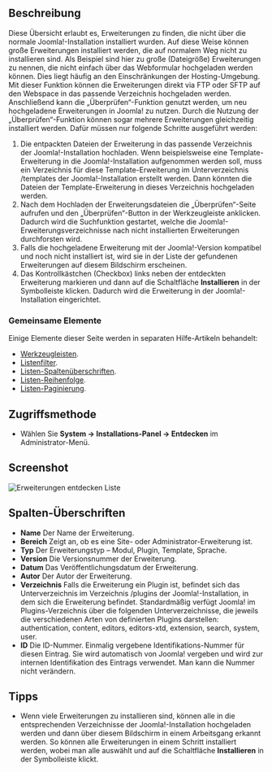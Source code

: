 <!-- Filename: Help4.x:Extensions:_Discover / Display title: Erweiterungen: Überprüfen -->

## Beschreibung

Diese Übersicht erlaubt es, Erweiterungen zu finden, die nicht über die
normale Joomla!-Installation installiert wurden. Auf diese Weise können
große Erweiterungen installiert werden, die auf normalem Weg nicht zu
installieren sind. Als Beispiel sind hier zu große (Dateigröße)
Erweiterungen zu nennen, die nicht einfach über das Webformular
hochgeladen werden können. Dies liegt häufig an den Einschränkungen der
Hosting-Umgebung. Mit dieser Funktion können die Erweiterungen direkt
via FTP oder SFTP auf den Webspace in das passende Verzeichnis
hochgeladen werden. Anschließend kann die „Überprüfen“-Funktion genutzt
werden, um neu hochgeladene Erweiterungen in Joomla! zu nutzen. Durch
die Nutzung der „Überprüfen“-Funktion können sogar mehrere Erweiterungen
gleichzeitig installiert werden. Dafür müssen nur folgende Schritte
ausgeführt werden:

1.  Die entpackten Dateien der Erweiterung in das passende Verzeichnis
    der Joomla!-Installation hochladen. Wenn beispielsweise eine
    Template-Erweiterung in die Joomla!-Installation aufgenommen werden
    soll, muss ein Verzeichnis für diese Template-Erweiterung im
    Unterverzeichnis /templates der Joomla!-Installation erstellt
    werden. Dann könnten die Dateien der Template-Erweiterung in dieses
    Verzeichnis hochgeladen werden.
2.  Nach dem Hochladen der Erweiterungsdateien die „Überprüfen“-Seite
    aufrufen und den „Überprüfen“-Button in der Werkzeugleiste
    anklicken. Dadurch wird die Suchfunktion gestartet, welche die
    Joomla!-Erweiterungsverzeichnisse nach nicht installierten
    Erweiterungen durchforsten wird.
3.  Falls die hochgeladene Erweiterung mit der Joomla!-Version
    kompatibel und noch nicht installiert ist, wird sie in der Liste der
    gefundenen Erweiterungen auf diesem Bildschirm erscheinen.
4.  Das Kontrollkästchen (Checkbox) links neben der entdeckten
    Erweiterung markieren und dann auf die Schaltfläche **Installieren**
    in der Symbolleiste klicken. Dadurch wird die Erweiterung in der
    Joomla!-Installation eingerichtet.

### Gemeinsame Elemente

Einige Elemente dieser Seite werden in separaten Hilfe-Artikeln behandelt:

* [Werkzeugleisten](jdocmanual?article=help/common-elements/toolbars).
* [Listenfilter](jdocmanual?article=help/common-elements/list-filters).
* [Listen-Spaltenüberschriften](jdocmanual?article=help/common-elements/list-column-headers).
* [Listen-Reihenfolge](jdocmanual?article=help/common-elements/list-ordering).
* [Listen-Paginierung](jdocmanual?article=help/common-elements/list-pagination).

## Zugriffsmethode

- Wählen Sie **System → Installations-Panel → Entdecken** im Administrator-Menü.

## Screenshot

![Erweiterungen entdecken Liste](../../../de/images/extensions/discover-list.png)

## Spalten-Überschriften

- **Name** Der Name der Erweiterung.
- **Bereich** Zeigt an, ob es eine Site- oder Administrator-Erweiterung
  ist.
- **Typ** Der Erweiterungstyp – Modul, Plugin, Template, Sprache.
- **Version** Die Versionsnummer der Erweiterung.
- **Datum** Das Veröffentlichungsdatum der Erweiterung.
- **Autor** Der Autor der Erweiterung.
- **Verzeichnis** Falls die Erweiterung ein Plugin ist, befindet sich
  das Unterverzeichnis im Verzeichnis /plugins der Joomla!-Installation,
  in dem sich die Erweiterung befindet. Standardmäßig verfügt Joomla! im
  Plugins-Verzeichnis über die folgenden Unterverzeichnisse, die jeweils
  die verschiedenen Arten von definierten Plugins darstellen:
  authentication, content, editors, editors-xtd, extension, search,
  system, user.
- **ID** Die ID-Nummer. Einmalig vergebene Identifikations-Nummer für
  diesen Eintrag. Sie wird automatisch von Joomla! vergeben und wird zur
  internen Identifikation des Eintrags verwendet. Man kann die Nummer
  nicht verändern.

## Tipps

- Wenn viele Erweiterungen zu installieren sind, können alle in die
  entsprechenden Verzeichnisse der Joomla!-Installation hochgeladen
  werden und dann über diesem Bildschirm in einem Arbeitsgang erkannt
  werden. So können alle Erweiterungen in einem Schritt installiert
  werden, wobei man alle auswählt und auf die Schaltfläche
  **Installieren** in der Symbolleiste klickt.

<!-- Translated from English with ChatGPT 2024-09-02 ->
